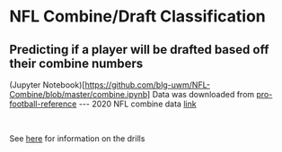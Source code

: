 # NFL Combine/Draft Classification
## Predicting if a player will be drafted based off their combine numbers

(Jupyter Notebook)[https://github.com/blg-uwm/NFL-Combine/blob/master/combine.ipynb]
Data was downloaded from [pro-football-reference](https://www.pro-football-reference.com/) --- 2020 NFL combine data [link](https://www.pro-football-reference.com/draft/2020-combine.htm)

<br>

See [here](http://www.nfl.com/combine/workouts) for information on the drills
